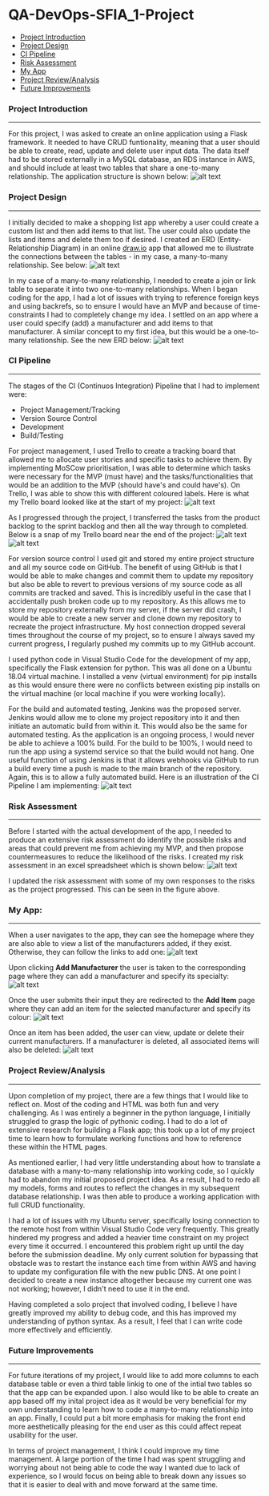 # QA-DevOps-SFIA_1-Project

* [Project Introduction](Project-Introduction)
* [Project Design](Project-Design)
* [CI Pipeline](CI-Pipeline)
* [Risk Assessment](Risk-Assessment)
* [My App](My-App)
* [Project Review/Analysis](Project-Review/Analysis)
* [Future Improvements](Future-Improvements)

### Project Introduction
---
For this project, I was asked to create an online application using a Flask framework. It needed to have CRUD funtionality, meaning that a user should be able to create, read, update and delete user input data. The data itself had to be stored externally in a MySQL database, an RDS instance in AWS, and should include at least two tables that share a one-to-many relationship. The application structure is shown below:
![alt text](/Images/appStructure.PNG)

### Project Design
---
I initially decided to make a shopping list app whereby a user could create a custom list and then add items to that list. The user could also update the lists and items and delete them too if desired. I created an ERD (Entity-Relationship Diagram) in an online [draw.io](https://app.diagrams.net/) app that allowed me to illustrate the connections between the tables - in my case, a many-to-many relationship. See below:
![alt text](/Images/initialERD.PNG)

In my case of a many-to-many relationship, I needed to create a join or link table to separate it into two one-to-many relationships. When I began coding for the app, I had a lot of issues with trying to reference foreign keys and using backrefs, so to ensure I would have an MVP and because of time-constraints I had to completely change my idea. I settled on an app where a user could specify (add) a manufacturer and add items to that manufacturer. A similar concept to my first idea, but this would be a one-to-many relationship. See the new ERD below:
![alt text](/Images/newERD.PNG)

### CI Pipeline
---
The stages of the CI (Continuos Integration) Pipeline that I had to implement were:
* Project Management/Tracking
* Version Source Control
* Development
* Build/Testing

For project management, I used Trello to create a tracking board that allowed me to allocate user stories and specific tasks to achieve them. By implementing MoSCow prioritisation, I was able to determine which tasks were necessary for the MVP (must have) and the tasks/functionalities that would be an addition to the MVP (should have's and could have's). On Trello, I was able to show this with different coloured labels. Here is what my Trello board looked like at the start of my project:
![alt text](/Images/Trello_sprint1.PNG)

As I progressed through the project, I transferred the tasks from the product backlog to the sprint backlog and then all the way through to completed. Below is a snap of my Trello board near the end of the project:
![alt text](/Images/TrelloProjectEnd.PNG)
![alt text](/Images/TrelloProjectEnd2.PNG)

For version source control I used git and stored my entire project structure and all my source code on GitHub. The benefit of using GitHub is that I would be able to make changes and commit them to update my repository but also be able to revert to previous versions of my source code as all commits are tracked and saved. This is incredibly useful in the case that I accidentally push broken code up to my repository. As this allows me to store my repository externally from my server, if the server did crash, I would be able to create a new server and clone down my repository to recreate the project infrastructure. My host connection dropped several times throughout the course of my project, so to ensure I always saved my current progress, I regularly pushed my commits up to my GitHub account.

I used python code in Visual Studio Code for the development of my app, specifically the Flask extension for python. This was all done on a Ubuntu 18.04 virtual machine. I installed a venv (virtual environment) for pip installs as this would ensure there were no conflicts between existing pip installs on the virtual machine (or local machine if you were working locally).

For the build and automated testing, Jenkins was the proposed server. Jenkins would allow me to clone my project repository into it and then initiate an automatic build from within it. This would also be the same for automated testing. As the application is an ongoing process, I would never be able to achieve a 100% build. For the build to be 100%, I would need to run the app using a systemd service so that the build would not hang. One useful function of using Jenkins is that it allows webhooks via GitHub to run a build every time a push is made to the main branch of the repository. Again, this is to allow a fully automated build. Here is an illustration of the CI Pipeline I am implementing:
![alt text](/Images/CI_Pipeline.PNG)

### Risk Assessment
---
Before I started with the actual development of the app, I needed to produce an extensive risk assessment do identify the possible risks and areas that could prevent me from achieving my MVP, and then propose countermeasures to reduce the likelihood of the risks. I created my risk assessment in an excel spreadsheet which is shown below:
![alt text](/Images/riskAssessment.PNG)

I updated the risk assessment with some of my own responses to the risks as the project progressed. This can be seen in the figure above.

### My App:
---
When a user navigates to the app, they can see the homepage where they are also able to view a list of the manufacturers added, if they exist. Otherwise, they can follow the links to add one:
![alt text](/Images/read.PNG)

Upon clicking **Add Manufacturer** the user is taken to the corresponding page where they can add a manufacturer and specify its specialty:
![alt text](/Images/add-man.PNG)

Once the user submits their input they are redirected to the **Add Item** page where they can add an item for the selected manufacturer and specify its colour:
![alt text](/Images/add-item.PNG)

Once an item has been added, the user can view, update or delete their current manufacturers. If a manufacturer is deleted, all associated items will also be deleted:
![alt text](/Images/update-delete.PNG)

### Project Review/Analysis
---
Upon completion of my project, there are a few things that I would like to reflect on. Most of the coding and HTML was both fun and very challenging. As I was entirely a beginner in the python language, I initially struggled to grasp the logic of pythonic coding. I had to do a lot of extensive research for building a Flask app; this took up a lot of my project time to learn how to formulate working functions and how to reference these within the HTML pages. 

As mentioned earlier, I had very little understanding about how to translate a database with a many-to-many relationship into working code, so I quickly had to abandon my initial proposed project idea. As a result, I had to redo all my models, forms and routes to reflect the changes in my subsequent database relationship. I was then able to produce a working application with full CRUD functionality.

I had a lot of issues with my Ubuntu server, specifically losing connection to the remote host from within Visual Studio Code very frequently. This greatly hindered my progress and added a heavier time constraint on my project every time it occurred. I encountered this problem right up until the day before the submission deadline. My only current solution for bypassing that obstacle was to restart the instance each time from within AWS and having to update my configuration file with the new public DNS. At one point I decided to create a new instance altogether because my current one was not working; however, I didn't need to use it in the end.

Having completed a solo project that involved coding, I believe I have greatly improved my ability to debug code, and this has improved my understanding of python syntax. As a result, I feel that I can write code more effectively and efficiently.

### Future Improvements
---
For future iterations of my project, I would like to add more columns to each database table or even a third table linkig to one of the intial two tables so that the app can be expanded upon. I also would like to be able to create an app based off my inital project idea as it would be very beneficial for my own understanding to learn how to code a many-to-many relationship into an app. Finally, I could put a bit more emphasis for making the front end more aesthetically pleasing for the end user as this could affect repeat usability for the user.

In terms of project management, I think I could improve my time management. A large portion of the time I had was spent struggling and worrying about not being able to code the way I wanted due to lack of experience, so I would focus on being able to break down any issues so that it is easier to deal with and move forward at the same time.

